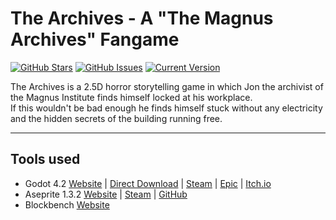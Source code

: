 The Archives - A "The Magnus Archives" Fangame
============
[![GitHub Stars](https://img.shields.io/github/stars/echoEscape/the_archives.svg)](https://github.com/echoEscape/the_archives/stargazers) [![GitHub Issues](https://img.shields.io/github/issues/echoEscape/the_archives.svg)](https://github.com/echoEscape/the_archives/issues) [![Current Version](https://img.shields.io/badge/version-0.0.0-yellow.svg)](https://github.com/echoEscape/the_archives)

The Archives is a 2.5D horror storytelling game in which Jon the archivist of the Magnus Institute finds himself locked at his workplace. <br>
If this wouldn't be bad enough he finds himself stuck without any electricity and the hidden secrets of the building running free.

---
## Tools used
+ Godot 4.2 [Website](https://godotengine.org/) | [Direct Download](https://godotengine.org/download/) | [Steam](https://store.steampowered.com/app/404790/Godot_Engine/) | [Epic](https://store.epicgames.com/en-US/p/godot-engine) | [Itch.io](https://godotengine.itch.io/godot)
+ Aseprite 1.3.2 [Website](https://www.aseprite.org/) | [Steam](https://store.steampowered.com/app/431730/Aseprite/) | [GitHub](https://github.com/aseprite/aseprite)
+ Blockbench [Website](https://www.blockbench.net/)

